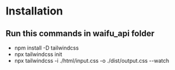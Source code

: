 # Installation
## Run this commands in waifu_api folder
* npm install -D tailwindcss
* npx tailwindcss init
* npx tailwindcss -i ./html/input.css -o ./dist/output.css --watch